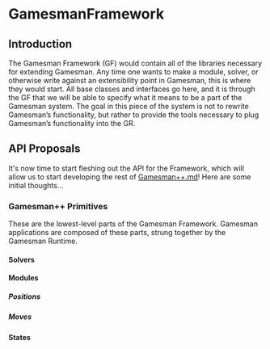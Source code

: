 GamesmanFramework
=================

Introduction
------------

The Gamesman Framework (GF) would contain all of the libraries necessary for extending Gamesman. Any time one wants to make a module, solver, or otherwise write against an extensibility point in Gamesman, this is where they would start. All base classes and interfaces go here, and it is through the GF that we will be able to specify what it means to be a part of the Gamesman system. The goal in this piece of the system is not to rewrite Gamesman’s functionality, but rather to provide the tools necessary to plug Gamesman’s functionality into the GR.

API Proposals
-------------

It's now time to start fleshing out the API for the Framework, which will allow us to start developing the rest of [Gamesman++.md](GamesmanPlusPlus "wikilink")! Here are some initial thoughts...

### Gamesman++ Primitives

These are the lowest-level parts of the Gamesman Framework. Gamesman applications are composed of these parts, strung together by the Gamesman Runtime.

#### Solvers

#### Modules

##### Positions

##### Moves

#### States
